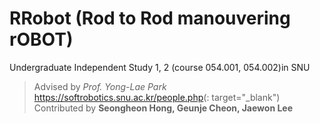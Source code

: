 # RRobot (Rod to Rod manouvering rOBOT)
Undergraduate Independent Study 1, 2 (course 054.001, 054.002)in SNU   

>Advised by _Prof. Yong-Lae Park_ <https://softrobotics.snu.ac.kr/people.php>(: target="_blank")
>Contributed by __Seongheon Hong, Geunje Cheon, Jaewon Lee__
